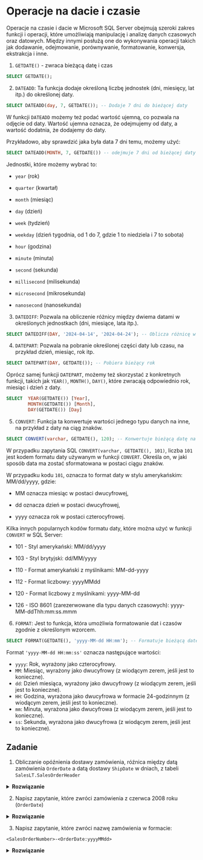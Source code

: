 # Operacje na dacie i czasie





Operacje na czasie i dacie w Microsoft SQL Server obejmują szeroki zakres funkcji i operacji, które umożliwiają manipulację i analizę danych czasowych oraz datowych. Między innymi posłużą one do wykonywania operacji takich jak dodawanie, odejmowanie, porównywanie, formatowanie, konwersja, ekstrakcja i inne.





1. `GETDATE()` - zwraca bieżącą datę i czas








```sql
SELECT GETDATE();
```

2. `DATEADD`: Ta funkcja dodaje określoną liczbę jednostek (dni, miesięcy, lat itp.) do określonej daty.


```sql
SELECT DATEADD(day, 7, GETDATE()); -- Dodaje 7 dni do bieżącej daty
```

W funkcji `DATEADD` możemy też podać wartość ujemną, co pozwala na odjęcie od daty. Wartość ujemna oznacza, że odejmujemy od daty, a wartość dodatnia, że dodajemy do daty.



Przykładowo, aby sprawdzić jaka była data 7 dni temu, możemy użyć:




```sql
SELECT DATEADD(MONTH, 7, GETDATE()) -- odejmuje 7 dni od bieżącej daty
```

Jednostki, które możemy wybrać to:

- `year` (rok)

- `quarter` (kwartał)

- `month` (miesiąc)

- `day` (dzień)

- `week` (tydzień)

- `weekday` (dzień tygodnia, od 1 do 7, gdzie 1 to niedziela i 7 to sobota)

- `hour` (godzina)

- `minute` (minuta)

- `second` (sekunda)

- `millisecond` (milisekunda)

- `microsecond` (mikrosekunda)

- `nanosecond` (nanosekunda)

3. `DATEDIFF`: Pozwala na obliczenie różnicy między dwiema datami w określonych jednostkach (dni, miesiące, lata itp.).


```sql
SELECT DATEDIFF(DAY, '2024-04-14', '2024-04-24'); -- Oblicza różnicę w dniach między dwiema datami
```

4. `DATEPART`: Pozwala na pobranie określonej części daty lub czasu, na przykład dzień, miesiąc, rok itp.


```sql
SELECT DATEPART(DAY, GETDATE()); -- Pobiera bieżący rok
```

Oprócz samej funkcji `DATEPART`, możemy też skorzystać z konkretnych funkcji, takich jak `YEAR()`, `MONTH()`, `DAY()`, które zwracają odpowiednio rok, miesiąc i dzień z daty. 


```sql
SELECT  YEAR(GETDATE()) [Year], 
        MONTH(GETDATE()) [Month], 
        DAY(GETDATE()) [Day]
```

5. `CONVERT`: Funkcja ta konwertuje wartości jednego typu danych na inne, na przykład z daty na ciąg znaków.


```sql
SELECT CONVERT(varchar, GETDATE(), 120); -- Konwertuje bieżącą datę na ciąg znaków w formacie mm/dd/rrrr
```



W przypadku zapytania SQL `CONVERT(varchar, GETDATE(), 101)`, liczba `101` jest kodem formatu daty używanym w funkcji `CONVERT`. Określa on, w jaki sposób data ma zostać sformatowana w postaci ciągu znaków.



W przypadku kodu `101`, oznacza to format daty w stylu amerykańskim: MM/dd/yyyy, gdzie:



- MM oznacza miesiąc w postaci dwucyfrowej,

- dd oznacza dzień w postaci dwucyfrowej,

- yyyy oznacza rok w postaci czterocyfrowej.



Kilka innych popularnych kodów formatu daty, które można użyć w funkcji `CONVERT` w SQL Server:



- 101 - Styl amerykański: MM/dd/yyyy

- 103 - Styl brytyjski: dd/MM/yyyy

- 110 - Format amerykański z myślnikami: MM-dd-yyyy

- 112 - Format liczbowy: yyyyMMdd

- 120 - Format liczbowy z myślnikami: yyyy-MM-dd

- 126 - ISO 8601 (zarezerwowane dla typu danych czasowych): yyyy-MM-ddThh:mm:ss.mmm

6. `FORMAT`: Jest to funkcja, która umożliwia formatowanie dat i czasów zgodnie z określonym wzorcem.


```sql
SELECT FORMAT(GETDATE(), 'yyyy-MM-dd HH:mm'); -- Formatuje bieżącą datę i czas według określonego wzorca
```

Format `'yyyy-MM-dd HH:mm:ss'` oznacza następujące wartości:

- `yyyy`: Rok, wyrażony jako czterocyfrowy.
- `MM`: Miesiąc, wyrażony jako dwucyfrowy (z wiodącym zerem, jeśli jest to konieczne).
- `dd`: Dzień miesiąca, wyrażony jako dwucyfrowy (z wiodącym zerem, jeśli jest to konieczne).
- `HH`: Godzina, wyrażona jako dwucyfrowa w formacie 24-godzinnym (z wiodącym zerem, jeśli jest to konieczne).
- `mm`: Minuta, wyrażona jako dwucyfrowa (z wiodącym zerem, jeśli jest to konieczne).
- `ss`: Sekunda, wyrażona jako dwucyfrowa (z wiodącym zerem, jeśli jest to konieczne).

## Zadanie



1. Obliczanie opóźnienia dostawy zamówienia, róźnica między datą zamówienia `OrderDate` a datą dostawy `ShipDate` w dniach, z tabeli `SalesLT.SalesOrderHeader`

<details><summary><b>Rozwiązanie</b></summary>

```sql
-- ROZWIĄZANIE

SELECT SalesOrderID, OrderDate, ShipDate, DATEDIFF(DAY, OrderDate, ShipDate) as DeliveryDelaysInDays
FROM SalesLT.SalesOrderHeader
```

</details>


2. Napisz zapytanie, które zwróci zamówienia z czerwca 2008 roku (`OrderDate`)


<details><summary><b>Rozwiązanie</b></summary>

```sql
-- ROZWIĄZANIE

SELECT *
FROM SalesLT.SalesOrderHeader
WHERE YEAR(OrderDate) = 2008 AND MONTH(OrderDate) = 6
```

</details>




3. Napisz zapytanie, które zwróci nazwę zamówienia w formacie:

`<SalesOrderNumber>-<OrderDate:yyyyMMdd>`

<details><summary><b>Rozwiązanie</b></summary>

```sql
-- ROZWIĄZANIE

SELECT SalesOrderNumber, OrderDate, CONCAT(SalesOrderNumber, '-', CONVERT(varchar, OrderDate, 112))
FROM SalesLT.SalesOrderHeader
SELECT SalesOrderNumber, OrderDate, SalesOrderNumber + '-' + FORMAT(OrderDate, 'yyyyMMdd')
FROM SalesLT.SalesOrderHeader
```

</details>
